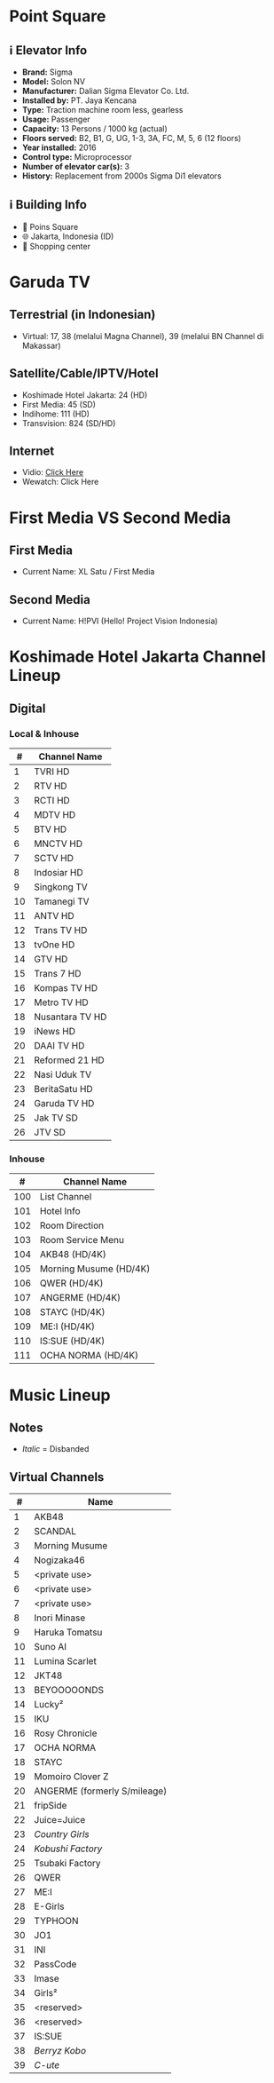 # Point Square
## ℹ️ Elevator Info
* **Brand:** Sigma
* **Model:** Solon NV
* **Manufacturer:** Dalian Sigma Elevator Co. Ltd.
* **Installed by:** PT. Jaya Kencana
* **Type:** Traction machine room less, gearless
* **Usage:** Passenger
* **Capacity:** 13 Persons / 1000 kg (actual)
* **Floors served:** B2, B1, G, UG, 1-3, 3A, FC, M, 5, 6 (12 floors)
* **Year installed:** 2016
* **Control type:** Microprocessor
* **Number of elevator car(s):** 3
* **History:** Replacement from 2000s Sigma Di1 elevators
## ℹ️ Building Info
* 📍 Poins Square
* 🌐 Jakarta, Indonesia (ID)
* 🏢 Shopping center
# Garuda TV
## Terrestrial (in Indonesian)
* Virtual: 17, 38 (melalui Magna Channel), 39 (melalui BN Channel di Makassar)
## Satellite/Cable/IPTV/Hotel
* Koshimade Hotel Jakarta: 24 (HD)
* First Media: 45 (SD)
* Indihome: 111 (HD)
* Transvision: 824 (SD/HD)
## Internet
* Vidio: [Click Here](https://www.vidio.com/live/18162-garuda-tv)
* Wewatch: Click Here
# First Media VS Second Media
## First Media
* Current Name: XL Satu / First Media
## Second Media
* Current Name: H\!PVI (Hello\! Project Vision Indonesia)
# Koshimade Hotel Jakarta Channel Lineup
## Digital
### Local & Inhouse
\# | Channel Name
-- | --
1 | TVRI HD
2 | RTV HD
3 | RCTI HD
4 | MDTV HD
5 | BTV HD
6 | MNCTV HD
7 | SCTV HD
8 | Indosiar HD
9 | Singkong TV
10 | Tamanegi TV
11 | ANTV HD
12 | Trans TV HD
13 | tvOne HD
14 | GTV HD
15 | Trans 7 HD
16 | Kompas TV HD
17 | Metro TV HD
18 | Nusantara TV HD
19 | iNews HD
20 | DAAI TV HD
21 | Reformed 21 HD
22 | Nasi Uduk TV
23 | BeritaSatu HD
24 | Garuda TV HD
25 | Jak TV SD
26 | JTV SD
### Inhouse
\# | Channel Name
-- | --
100 | List Channel
101 | Hotel Info
102 | Room Direction
103 | Room Service Menu
104 | AKB48 (HD/4K)
105 | Morning Musume (HD/4K)
106 | QWER (HD/4K)
107 | ANGERME (HD/4K)
108 | STAYC (HD/4K)
109 | ME\:I (HD/4K)
110 | IS\:SUE (HD/4K)
111 | OCHA NORMA (HD/4K)
# Music Lineup
## Notes
* _Italic_ = Disbanded
## Virtual Channels
\# | Name
-- | --
1 | AKB48
2 | SCANDAL
3 | Morning Musume
4 | Nogizaka46
5 | \<private use\>
6 | \<private use\>
7 | \<private use\>
8 | Inori Minase
9 | Haruka Tomatsu
10 | Suno AI
11 | Lumina Scarlet
12 | JKT48
13 | BEYOOOOONDS
14 | Lucky²
15 | IKU
16 | Rosy Chronicle
17 | OCHA NORMA
18 | STAYC
19 | Momoiro Clover Z
20 | ANGERME (formerly S\/mileage)
21 | fripSide
22 | Juice=Juice
23 | _Country Girls_
24 | _Kobushi Factory_
25 | Tsubaki Factory
26 | QWER
27 | ME:I
28 | E-Girls
29 | TYPHOON
30 | JO1
31 | INI
32 | PassCode
33 | Imase
34 | Girls²
35 | \<reserved\>
36 | \<reserved\>
37 | IS:SUE
38 | _Berryz Kobo_
39 | _C-ute_

